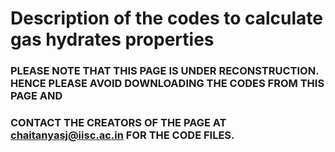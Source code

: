 # Description of the codes to calculate gas hydrates properties

### PLEASE NOTE THAT THIS PAGE IS UNDER RECONSTRUCTION. HENCE PLEASE AVOID DOWNLOADING THE CODES FROM THIS PAGE AND 
### CONTACT THE CREATORS OF THE PAGE AT chaitanyasj@iisc.ac.in FOR THE CODE FILES.
